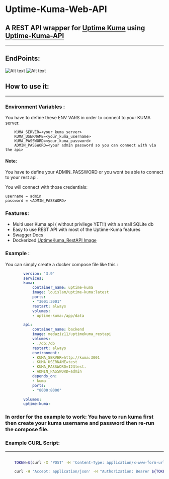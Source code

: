 # Uptime-Kuma-Web-API
## A REST API wrapper for [Uptime Kuma](https://github.com/louislam/uptime-kuma) using [Uptime-Kuma-API](https://github.com/lucasheld/uptime-kuma-api)
---
## EndPoints:

![Alt text](./images/1.png )
![Alt text](./images/2.png )


## How to use it:
----

### Environment Variables :
  You have to define these ENV VARS in order to connect to your KUMA server.

        KUMA_SERVER=<your_kuma_server>
        KUMA_USERNAME=<your_kuma_username>
        KUMA_PASSWORD=<your_kuma_password>
        ADMIN_PASSWORD=<your admin password so you can connect with via the api>

  #### Note:

  You have to define your ADMIN_PASSWORD or you wont be able to connect to your rest api.

  You will connect with those credentials:

    username = admin
    password = <ADMIN_PASSWORD>

### Features:
  - Multi user Kuma api ( without privilege YET!!) with a small SQLite db
  - Easy to use REST API with most of the Uptime-Kuma features
  - Swagger Docs
  - Dockerized [UptimeKuma_RestAPI Image](https://hub.docker.com/repository/docker/medaziz11/uptimekuma_restapi)

### Example : 
  You can simply create a docker compose file like this :

```yaml
        version: '3.9'
        services:
        kuma:
            container_name: uptime-kuma
            image: louislam/uptime-kuma:latest
            ports:
            - "3001:3001"
            restart: always
            volumes:
            - uptime-kuma:/app/data

        api:
            container_name: backend
            image: medaziz11/uptimekuma_restapi
            volumes:
            - ./db:/db
            restart: always
            environment:
            - KUMA_SERVER=http://kuma:3001
            - KUMA_USERNAME=test
            - KUMA_PASSWORD=123test.
            - ADMIN_PASSWORD=admin
            depends_on:
            - kuma
            ports:
            - "8000:8000"

        volumes:
        uptime-kuma:
```
### In order for the example to work: You have to run kuma first then create your kuma username and password then re-run the compose file. 

### Example CURL Script:
---

```bash

    TOKEN=$(curl -X 'POST' -H 'Content-Type: application/x-www-form-urlencoded' --data 'username=admin&password=admin' http://127.0.0.1:8000/login/access-token | jq -r ".access_token")

    curl -H 'Accept: application/json' -H "Authorization: Bearer ${TOKEN}" http://127.0.0.1:8000/monitors

```
